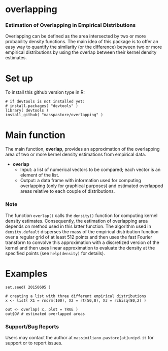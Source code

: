 # overlapping
### Estimation of Overlapping in Empirical Distributions

Overlapping can be defined as the area intersected by two or more probability density functions. The main idea of this package is to offer an easy way to quantify the similarity (or the difference) between two or more empirical distributions by using the overlap between their kernel density estimates.

# Set up

To install this github version type in R:

```{r}
# if devtools is not installed yet: 
# install.packages( "devtools" )  
library( devtools )
install_github( "masspastore/overlapping" )
```

# Main function

The main function, **overlap**, provides an approximation of the overlapping area of two or more kernel density estimations from empirical data.

* **overlap**
    + Input: a list of numerical vectors to be compared; each vector is an element of the list.
    + Output: a data frame with information used for computing overlapping (only for graphical purposes) and estimated overlapped areas relative to each couple of distributions.
     
### Note

The function `overlap()` calls the `density()` function for computing kernel density estimates. Consequently, the estimation of overlapping area depends on method used in this latter function. The algorithm used in `density.default` disperses the mass of the empirical distribution function over a regular grid of at least 512 points and then uses the fast Fourier transform to convolve this approximation with a discretized version of the kernel and then uses linear approximation to evaluate the density at the specified points (see `help(density)` for details).

# Examples

```{r,results="markup"}
set.seed( 20150605 )

# creating a list with three different empirical distributions
x <- list( X1 = rnorm(100), X2 = rt(50,8), X3 = rchisq(80,2) )

out <- overlap( x, plot = TRUE )
out$OV # estimated overlapped areas 
```

### Support/Bug Reports

Users may contact the author at `massimiliano.pastore[at]unipd.it` for support or to report issues.

